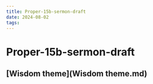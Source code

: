 ```yaml
---
title: Proper-15b-sermon-draft
date: 2024-08-02
tags: 
---
```

# Proper-15b-sermon-draft

## [Wisdom theme](Wisdom theme.md)

